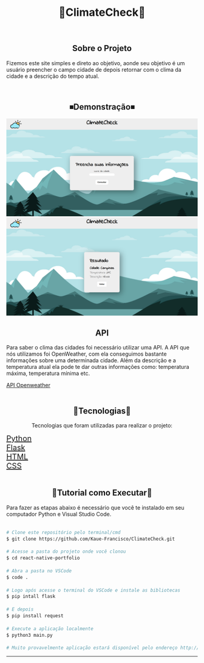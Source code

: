 <h1 align=center>🌄ClimateCheck🌄</h1>
<br>

<h2 align=center>Sobre o Projeto</h2>
<p>Fizemos este site simples e direto ao objetivo, aonde seu objetivo é um usuário preencher o campo cidade de depois retornar com o clima da cidade e a descrição do tempo atual.</p>
<br>


<h2 align=center>⏹Demonstração⏹</h2>
<img src="static/demonstracao/home.png">
<img src="static/demonstracao/resposta.png">


<h2 align=center> API </h2>
<p>Para saber o clima das cidades foi necessário utilizar uma API. A API que nós utilizamos foi OpenWeather, com ela conseguimos bastante informações sobre uma determinada cidade. Além da descrição e a temperatura atual ela pode te dar outras informações como: temperatura máxima, temperatura mínima etc.</p>
<a href="https://openweathermap.org/api">API Openweather</a><br><br>


<h2 align=center>🧰Tecnologias🧰</h2>
<p style="text-align:center;">Tecnologias que foram utilizadas para realizar o projeto:</p>
<a style="font-size:20px;" href="https://pt.wikipedia.org/wiki/Python">Python</a><br>
<a style="font-size:20px;" href="https://flask.palletsprojects.com/en/2.3.x/">Flask</a><br>
<a style="font-size:20px;" href="https://pt.wikipedia.org/wiki/HTML">HTML</a><br>
<a style="font-size:20px;" href="https://pt.wikipedia.org/wiki/<br>Cascading_Style_Sheets">CSS</a><br><br>


<h2 align=center>📑Tutorial como Executar📑</h2>

<p>Para fazer as etapas abaixo é necessário que você te instalado em seu computador Python e Visual Studio Code.</p>

```bash

# Clone este repositório pelo terminal/cmd
$ git clone https://github.com/Kaue-Francisco/ClimateCheck.git

# Acesse a pasta do projeto onde você clonou
$ cd react-native-portfolio

# Abra a pasta no VSCode
$ code .

# Logo após acesse o terminal do VSCode e instale as bibliotecas
$ pip intall flask

# E depois
$ pip install request

# Execute a aplicação localmente
$ python3 main.py

# Muito provavelmente aplicação estará disponível pelo endereço http://127.0.0.1:5000

```

---